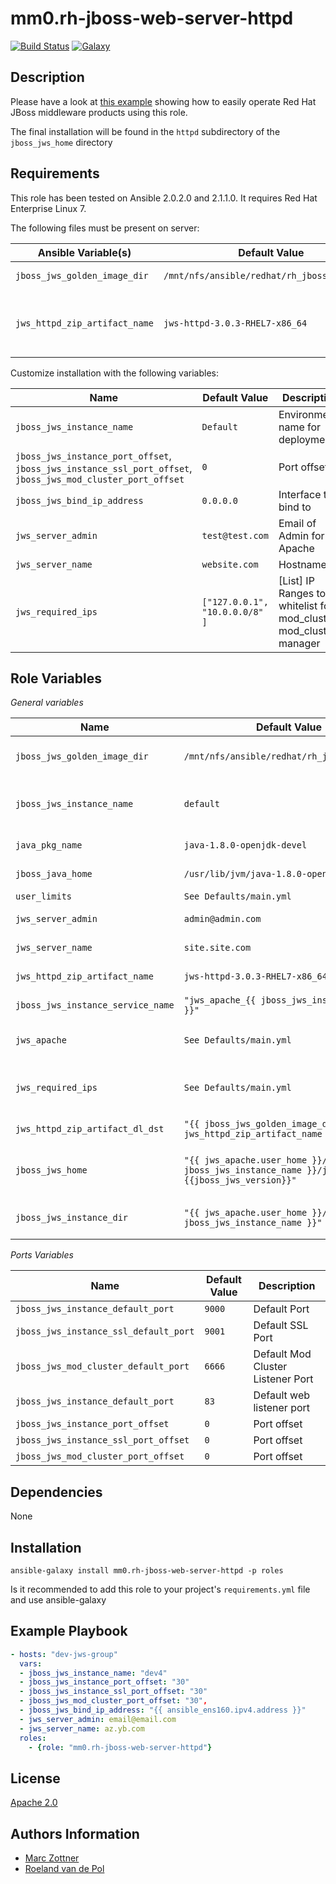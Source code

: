 mm0.rh-jboss-web-server-httpd
=======

[![Build Status](https://travis-ci.org/mm0/ansible-role-redhat-jboss-web-server-httpd.svg?branch=master)](https://travis-ci.org/mm0/ansible-role-redhat-jboss-web-server-httpd) [![Galaxy](https://img.shields.io/badge/galaxy-mm0.rh--jboss--web--server--httpd-blue.svg?style=flat)](https://galaxy.ansible.com/mm0/rh-jboss-web-server-httpd)

Description
-----------

Please have a look at [this example](https://github.com/Maarc/ansible_middleware_soe) showing how to easily operate Red Hat JBoss middleware products using this role.

The final installation will be found in the `httpd` subdirectory of the `jboss_jws_home` directory

Requirements
------------

This role has been tested on Ansible 2.0.2.0 and 2.1.1.0. It requires Red Hat Enterprise Linux 7.

The following files must be present on server:

| Ansible Variable(s)  | Default Value       | Description          |
|-------------------|---------------------|----------------------|
| `jboss_jws_golden_image_dir` | `/mnt/nfs/ansible/redhat/rh_jboss_binaries/` | Directory of zip |
| `jws_httpd_zip_artifact_name` | `jws-httpd-3.0.3-RHEL7-x86_64` | Base name of zip file (without .zip extension) |

Customize installation with the following variables:

| Name              | Default Value       | Description          |
|-------------------|---------------------|----------------------|
| `jboss_jws_instance_name` | `Default` | Environment name for deployment|
| `jboss_jws_instance_port_offset`, `jboss_jws_instance_ssl_port_offset`, `jboss_jws_mod_cluster_port_offset` | `0` | Port offset |
| `jboss_jws_bind_ip_address` | `0.0.0.0` | Interface to bind to |
| `jws_server_admin` | `test@test.com` | Email of Admin for Apache|
| `jws_server_name` | `website.com` | Hostname |
| `jws_required_ips` | `["127.0.0.1", "10.0.0.0/8" ]` | [List] IP Ranges to whitelist for mod_cluster mod_cluster-manager |




Role Variables
--------------


*General variables*

| Name              | Default Value       | Description          |
|-------------------|---------------------|----------------------|
| `jboss_jws_golden_image_dir` | `/mnt/nfs/ansible/redhat/rh_jboss_binaries` | Directory location of golden image zip |
| `jboss_jws_instance_name` | `default` |  Name of the separate running Red Hat JBoss JWS instance |
| `java_pkg_name` | `java-1.8.0-openjdk-devel` | Used java version: Java 8 JDK.  |
| `jboss_java_home` | `/usr/lib/jvm/java-1.8.0-openjdk` | Default JAVA_HOME |
| `user_limits` | `See Defaults/main.yml` | Default User Limits |
| `jws_server_admin` | `admin@admin.com` | Default Apache Admin email |
| `jws_server_name` | `site.site.com` | Default ServerName |
| `jws_httpd_zip_artifact_name` | `jws-httpd-3.0.3-RHEL7-x86_64` | Installation Zip basename|
| `jboss_jws_instance_service_name` | `"jws_apache_{{ jboss_jws_instance_name }}"` | Installation Environment/Name|
| `jws_apache` | `See Defaults/main.yml` | Dictionary with user account of app |
| `jws_required_ips` | `See Defaults/main.yml` | List of Allowed IPs/Ranges for Mod Cluster Manager|
| `jws_httpd_zip_artifact_dl_dst` | `"{{ jboss_jws_golden_image_dir }}/{{ jws_httpd_zip_artifact_name }}.zip"` | Install Archive Location |
| `jboss_jws_home` | `"{{ jws_apache.user_home }}/{{ jboss_jws_instance_name }}/jws-{{jboss_jws_version}}"` | Directory containing the unpacked golden image. |
| `jboss_jws_instance_dir` | `"{{ jws_apache.user_home }}/{{ jboss_jws_instance_name }}"` | Directory for the target running instance |




*Ports Variables*

| Name              | Default Value       | Description          |
|-------------------|---------------------|----------------------|
| `jboss_jws_instance_default_port` | `9000` |  Default Port |
| `jboss_jws_instance_ssl_default_port` | `9001` |  Default SSL Port |
| `jboss_jws_mod_cluster_default_port` | `6666` |  Default Mod Cluster Listener Port|
| `jboss_jws_instance_default_port` | `83` |  Default web listener port |
| `jboss_jws_instance_port_offset` | `0` |  Port offset |
| `jboss_jws_instance_ssl_port_offset` | `0` |  Port offset |
| `jboss_jws_mod_cluster_port_offset` | `0` |  Port offset|




Dependencies
------------

None

Installation
------------

    ansible-galaxy install mm0.rh-jboss-web-server-httpd -p roles

Is it recommended to add this role to your project's `requirements.yml` file and use ansible-galaxy

Example Playbook
----------------

```yaml
- hosts: "dev-jws-group"
  vars:
  - jboss_jws_instance_name: "dev4"
  - jboss_jws_instance_port_offset: "30"
  - jboss_jws_instance_ssl_port_offset: "30"
  - jboss_jws_mod_cluster_port_offset: "30",
  - jboss_jws_bind_ip_address: "{{ ansible_ens160.ipv4.address }}"
  - jws_server_admin: email@email.com
  - jws_server_name: az.yb.com
  roles:
    - {role: "mm0.rh-jboss-web-server-httpd"}
```

License
-------

[Apache 2.0](./LICENSE)


Authors Information
------------------

* [Marc Zottner](https://github.com/Maarc)
* [Roeland van de Pol](https://github.com/roelandpol)
